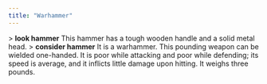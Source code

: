 ```yaml
---
title: "Warhammer"
---
```


\> **look hammer**
This hammer has a tough wooden handle and a solid metal head.
\> **consider hammer**
It is a warhammer.
This pounding weapon can be wielded one-handed.
It is poor while attacking and poor while defending; its speed is
average, and it inflicts little damage upon hitting.
It weighs three pounds.